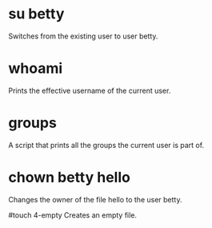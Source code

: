 # su betty
Switches from the existing user to user betty.

# whoami
Prints the effective username of the current user.

# groups
A script that prints all the groups the current user is part of.

# chown betty hello
Changes the owner of the file hello to the user betty.

#touch 4-empty
Creates an empty file.
